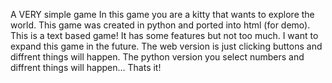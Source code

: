 A VERY simple game
In this game you are a kitty that wants to explore the world. This game was created in python and ported into html (for demo). 
This is a text based game! It has some features but not too much. I want to expand this game in the future.
The web version is just clicking buttons and diffrent things will happen. The python version you select numbers and diffrent things will happen...
Thats it!
